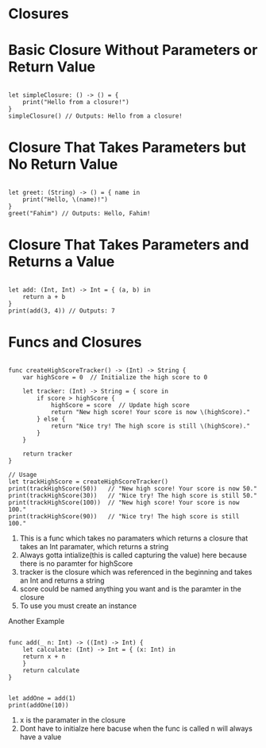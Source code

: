 # Closures

# Basic Closure Without Parameters or Return Value

```

let simpleClosure: () -> () = {
    print("Hello from a closure!")
}
simpleClosure() // Outputs: Hello from a closure!

```

# Closure That Takes Parameters but No Return Value

```

let greet: (String) -> () = { name in
    print("Hello, \(name)!")
}
greet("Fahim") // Outputs: Hello, Fahim!

```

# Closure That Takes Parameters and Returns a Value

```

let add: (Int, Int) -> Int = { (a, b) in
    return a + b
}
print(add(3, 4)) // Outputs: 7

```

# Funcs and Closures

```

func createHighScoreTracker() -> (Int) -> String {
    var highScore = 0  // Initialize the high score to 0

    let tracker: (Int) -> String = { score in
        if score > highScore {
            highScore = score  // Update high score
            return "New high score! Your score is now \(highScore)."
        } else {
            return "Nice try! The high score is still \(highScore)."
        }
    }

    return tracker
}

// Usage
let trackHighScore = createHighScoreTracker()
print(trackHighScore(50))   // "New high score! Your score is now 50."
print(trackHighScore(30))   // "Nice try! The high score is still 50."
print(trackHighScore(100))  // "New high score! Your score is now 100."
print(trackHighScore(90))   // "Nice try! The high score is still 100."

```

1. This is a func which takes no paramaters which returns a closure that takes an Int paramater, which returns a string
2. Always gotta intialize(this is called capturing the value) here because there is no paramter for highScore 
3. tracker is the closure which was referenced in the beginning and takes an Int and returns a string
4. score could be named anything you want and is the paramter in the closure
5. To use you must create an instance



Another Example

```

func add(_ n: Int) -> ((Int) -> Int) {
    let calculate: (Int) -> Int = { (x: Int) in
    return x + n
    }
    return calculate
}


let addOne = add(1)
print(addOne(10))

```

1. x is the paramater in the closure
2. Dont have to initialze here bacuse when the func is called n will always have a value
